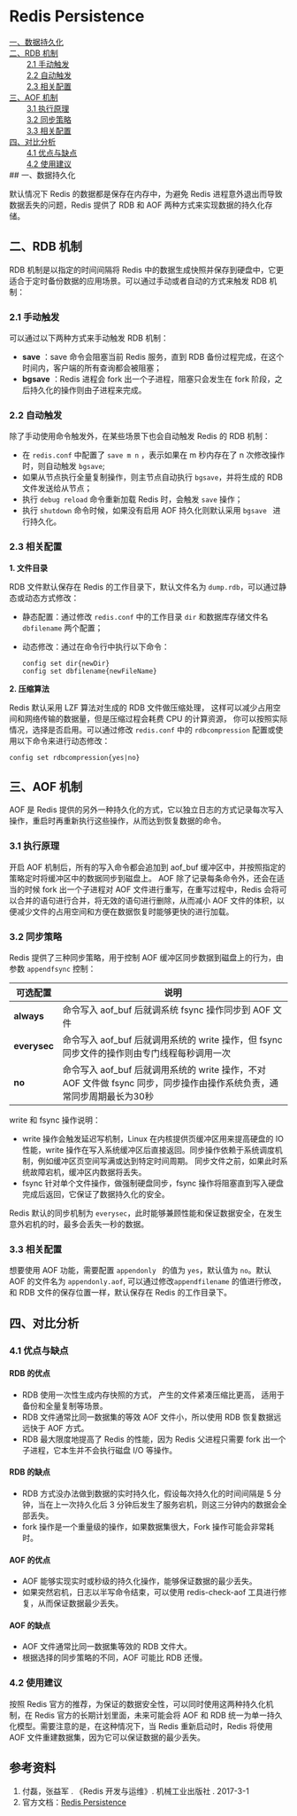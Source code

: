 # Redis Persistence

<nav>
<a href="#一数据持久化">一、数据持久化</a><br/>
<a href="#二RDB-机制">二、RDB 机制</a><br/>
&nbsp;&nbsp;&nbsp;&nbsp;&nbsp;&nbsp;&nbsp;&nbsp;<a href="#21-手动触发">2.1 手动触发</a><br/>
&nbsp;&nbsp;&nbsp;&nbsp;&nbsp;&nbsp;&nbsp;&nbsp;<a href="#22-自动触发">2.2 自动触发</a><br/>
&nbsp;&nbsp;&nbsp;&nbsp;&nbsp;&nbsp;&nbsp;&nbsp;<a href="#23-相关配置">2.3 相关配置</a><br/>
<a href="#三AOF-机制">三、AOF 机制</a><br/>
&nbsp;&nbsp;&nbsp;&nbsp;&nbsp;&nbsp;&nbsp;&nbsp;<a href="#31-执行原理">3.1 执行原理</a><br/>
&nbsp;&nbsp;&nbsp;&nbsp;&nbsp;&nbsp;&nbsp;&nbsp;<a href="#32-同步策略">3.2 同步策略</a><br/>
&nbsp;&nbsp;&nbsp;&nbsp;&nbsp;&nbsp;&nbsp;&nbsp;<a href="#33-相关配置">3.3 相关配置</a><br/>
<a href="#四对比分析">四、对比分析</a><br/>
&nbsp;&nbsp;&nbsp;&nbsp;&nbsp;&nbsp;&nbsp;&nbsp;<a href="#41-优点与缺点">4.1 优点与缺点</a><br/>
&nbsp;&nbsp;&nbsp;&nbsp;&nbsp;&nbsp;&nbsp;&nbsp;<a href="#42-使用建议">4.2 使用建议</a><br/>
</nav>
## 一、数据持久化

默认情况下 Redis  的数据都是保存在内存中，为避免 Redis 进程意外退出而导致数据丢失的问题，Redis 提供了 RDB 和 AOF 两种方式来实现数据的持久化存储。

## 二、RDB 机制

RDB 机制是以指定的时间间隔将 Redis 中的数据生成快照并保存到硬盘中，它更适合于定时备份数据的应用场景。可以通过手动或者自动的方式来触发 RDB 机制：

### 2.1 手动触发

可以通过以下两种方式来手动触发 RDB 机制：

+ **save** ：save 命令会阻塞当前 Redis 服务，直到 RDB 备份过程完成，在这个时间内，客户端的所有查询都会被阻塞；
+ **bgsave** ：Redis 进程会 fork 出一个子进程，阻塞只会发生在 fork 阶段，之后持久化的操作则由子进程来完成。

### 2.2 自动触发

除了手动使用命令触发外，在某些场景下也会自动触发 Redis 的 RDB 机制：

+ 在 `redis.conf` 中配置了 `save m n` ，表示如果在 m 秒内存在了 n 次修改操作时，则自动触发 `bgsave`;
+ 如果从节点执行全量复制操作，则主节点自动执行 `bgsave`，并将生成的 RDB 文件发送给从节点；
+ 执行 `debug reload` 命令重新加载 Redis 时，会触发 `save` 操作；
+ 执行 `shutdown` 命令时候，如果没有启用 AOF 持久化则默认采用 `bgsave ` 进行持久化。

### 2.3 相关配置

**1. 文件目录**

RDB 文件默认保存在 Redis 的工作目录下，默认文件名为 `dump.rdb`，可以通过静态或动态方式修改：

+ 静态配置：通过修改 `redis.conf` 中的工作目录 `dir` 和数据库存储文件名 `dbfilename` 两个配置；

+ 动态修改：通过在命令行中执行以下命令：

  ```shell
  config set dir{newDir}
  config set dbfilename{newFileName}
  ```
  
  

**2. 压缩算法**

Redis 默认采用 LZF 算法对生成的 RDB 文件做压缩处理， 这样可以减少占用空间和网络传输的数据量，但是压缩过程会耗费 CPU 的计算资源， 你可以按照实际情况，选择是否启用。可以通过修改 `redis.conf` 中的 `rdbcompression` 配置或使用以下命令来进行动态修改： 

```shell
config set rdbcompression{yes|no}
```

## 三、AOF 机制

AOF 是 Redis 提供的另外一种持久化的方式，它以独立日志的方式记录每次写入操作，重启时再重新执行这些操作，从而达到恢复数据的命令。

### 3.1 执行原理

开启 AOF 机制后，所有的写入命令都会追加到 aof_buf 缓冲区中，并按照指定的策略定时将缓冲区中的数据同步到磁盘上。 AOF 除了记录每条命令外，还会在适当的时候 fork 出一个子进程对 AOF 文件进行重写，在重写过程中，Redis 会将可以合并的语句进行合并，将无效的语句进行删除，从而减小 AOF 文件的体积，以便减少文件的占用空间和方便在数据恢复时能够更快的进行加载。

### 3.2 同步策略

Redis 提供了三种同步策略，用于控制 AOF 缓冲区同步数据到磁盘上的行为，由参数 `appendfsync` 控制：

| 可选配置 | 说明                                                         |
| -------- | ------------------------------------------------------------ |
| **always**   | 命令写入 aof_buf 后就调系统 fsync 操作同步到 AOF 文件        |
| **everysec** | 命令写入 aof_buf 后就调用系统的 write 操作，但 fsync 同步文件的操作则由专门线程每秒调用一次 |
| **no**       | 命令写入 aof_buf 后就调用系统的 write 操作，不对 AOF 文件做 fsync 同步，同步操作由操作系统负责，通常同步周期最长为30秒 |

write 和 fsync 操作说明：

- write 操作会触发延迟写机制，Linux 在内核提供页缓冲区用来提高硬盘的 IO 性能，write 操作在写入系统缓冲区后直接返回。同步操作依赖于系统调度机制，例如缓冲区页空间写满或达到特定时间周期。 同步文件之前，如果此时系统故障宕机，缓冲区内数据将丢失。 
- fsync 针对单个文件操作，做强制硬盘同步，fsync 操作将阻塞直到写入硬盘完成后返回，它保证了数据持久化的安全。 

Redis 默认的同步机制为 `everysec`，此时能够兼顾性能和保证数据安全，在发生意外宕机的时，最多会丢失一秒的数据。

### 3.3 相关配置

想要使用 AOF 功能，需要配置 `appendonly ` 的值为 `yes`，默认值为 `no`。默认 AOF 的文件名为 `appendonly.aof`, 可以通过修改`appendfilename` 的值进行修改，和 RDB 文件的保存位置一样，默认保存在 Redis 的工作目录下。

## 四、对比分析

### 4.1 优点与缺点

#### RDB 的优点

- RDB 使用一次性生成内存快照的方式， 产生的文件紧凑压缩比更高， 适用于备份和全量复制等场景。
- RDB 文件通常比同一数据集的等效 AOF 文件小，所以使用 RDB 恢复数据远远快于 AOF 方式。
- RDB 最大限度地提高了 Redis 的性能，因为 Redis 父进程只需要 fork 出一个子进程，它本生并不会执行磁盘 I/O 等操作。

#### RDB 的缺点

- RDB 方式没办法做到数据的实时持久化，假设每次持久化的时间间隔是 5 分钟，当在上一次持久化后 3 分钟后发生了服务宕机，则这三分钟内的数据会全部丢失。
- fork 操作是一个重量级的操作，如果数据集很大，Fork 操作可能会非常耗时。

#### AOF 的优点

+ AOF 能够实现实时或秒级的持久化操作，能够保证数据的最少丢失。
+ 如果突然宕机，日志以半写命令结束，可以使用 redis-check-aof 工具进行修复，从而保证数据最少丢失。

#### AOF 的缺点

+ AOF 文件通常比同一数据集等效的 RDB 文件大。
+ 根据选择的同步策略的不同，AOF 可能比 RDB 还慢。

### 4.2 使用建议

按照 Redis 官方的推荐，为保证的数据安全性，可以同时使用这两种持久化机制，在 Redis 官方的长期计划里面，未来可能会将 AOF 和 RDB 统一为单一持久化模型。需要注意的是，在这种情况下，当 Redis 重新启动时，Redis 将使用 AOF 文件重建数据集，因为它可以保证数据的最少丢失。



## 参考资料

1. 付磊，张益军 . 《Redis 开发与运维》. 机械工业出版社 .  2017-3-1
2. 官方文档：[Redis Persistence](https://redis.io/topics/persistence)





